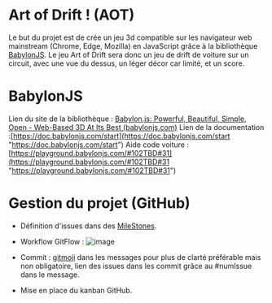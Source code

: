 # Art of Drift ! (AOT)

Le but du projet est de crée un jeu 3d compatible sur les navigateur web mainstream (Chrome, Edge, Mozilla) en JavaScript grâce à la bibliothèque [BabylonJS](https://www.babylonjs.com/).
Le jeu Art of Drift sera donc un jeu de drift de voiture sur un circuit, avec une vue du dessus, un léger décor car limité, et un score.

# BabylonJS

Lien du site de la bibliothèque : [Babylon.js: Powerful, Beautiful, Simple, Open - Web-Based 3D At Its Best (babylonjs.com)](https://www.babylonjs.com/)
Lien de la documentation :[https://doc.babylonjs.com/start](https://doc.babylonjs.com/start "https://doc.babylonjs.com/start")
Aide code voiture : [https://playground.babylonjs.com/#102TBD#31](https://playground.babylonjs.com/#102TBD#31 "https://playground.babylonjs.com/#102TBD#31")

# Gestion du projet (GitHub)

- Définition d'issues dans des [MileStones](https://docs.github.com/en/issues/using-labels-and-milestones-to-track-work/about-milestones).
- Workflow GitFlow :
![image](https://user-images.githubusercontent.com/66668804/149097629-ab2b1a9a-61d6-4b8a-b355-ed1c3fd493a5.png)

- Commit : [gitmoji](https://gitmoji.dev/) dans les messages pour plus de clarté préférable mais non obligatoire, lien des issues dans les commit grâce au #numIssue dans le message.
- Mise en place du kanban GitHub.

